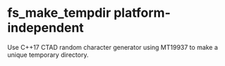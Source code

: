 # fs_make_tempdir platform-independent

Use C++17 CTAD random character generator using MT19937 to make a unique temporary directory.
